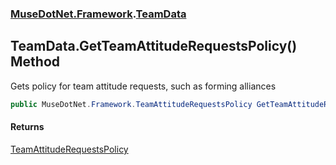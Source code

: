 ### [MuseDotNet.Framework](./MuseDotNet-Framework.md 'MuseDotNet.Framework').[TeamData](./TeamData.md 'MuseDotNet.Framework.TeamData')
## TeamData.GetTeamAttitudeRequestsPolicy() Method
Gets policy for team attitude requests, such as forming alliances  
```csharp
public MuseDotNet.Framework.TeamAttitudeRequestsPolicy GetTeamAttitudeRequestsPolicy();
```
#### Returns
[TeamAttitudeRequestsPolicy](./TeamAttitudeRequestsPolicy.md 'MuseDotNet.Framework.TeamAttitudeRequestsPolicy')  
